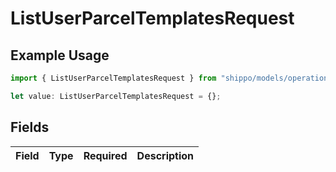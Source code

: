# ListUserParcelTemplatesRequest

## Example Usage

```typescript
import { ListUserParcelTemplatesRequest } from "shippo/models/operations";

let value: ListUserParcelTemplatesRequest = {};
```

## Fields

| Field       | Type        | Required    | Description |
| ----------- | ----------- | ----------- | ----------- |